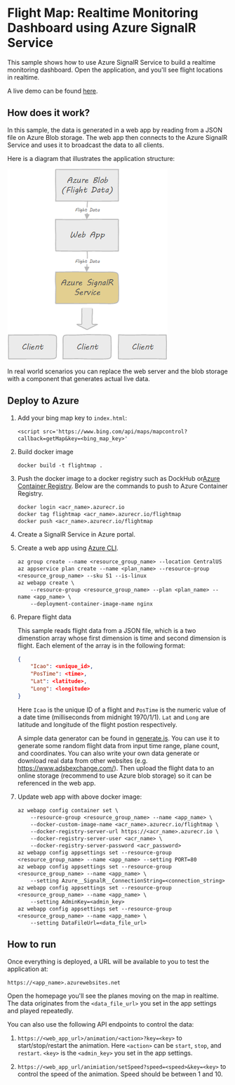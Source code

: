 # Flight Map: Realtime Monitoring Dashboard using Azure SignalR Service

This sample shows how to use Azure SignalR Service to build a realtime monitoring dashboard. Open the application, and you'll see flight locations in realtime.

A live demo can be found [here](http://flightmap-demo1.azurewebsites.net/).

## How does it work?

In this sample, the data is generated in a web app by reading from a JSON file on Azure Blob storage. The web app then connects to the Azure SignalR Service and uses it to broadcast the data to all clients.

Here is a diagram that illustrates the application structure:

![flightmap](../../docs/images/flightmap.png)

In real world scenarios you can replace the web server and the blob storage with a component that generates actual live data.

## Deploy to Azure

1. Add your bing map key to `index.html`:

    ```
    <script src='https://www.bing.com/api/maps/mapcontrol?callback=getMap&key=<bing_map_key>'
    ```

1. Build docker image

    ```
    docker build -t flightmap .
    ```

1. Push the docker image to a docker registry such as DockHub or[Azure Container Registry](https://azure.microsoft.com/en-us/services/container-registry/). Below are the commands to push to Azure Container Registry.

    ```
    docker login <acr_name>.azurecr.io
    docker tag flightmap <acr_name>.azurecr.io/flightmap
    docker push <acr_name>.azurecr.io/flightmap
    ```

1.  Create a SignalR Service in Azure portal.

1.  Create a web app using [Azure CLI](https://docs.microsoft.com/en-us/cli/azure/install-azure-cli?view=azure-cli-latest).

    ```
    az group create --name <resource_group_name> --location CentralUS
    az appservice plan create --name <plan_name> --resource-group <resource_group_name> --sku S1 --is-linux
    az webapp create \
        --resource-group <resource_group_name> --plan <plan_name> --name <app_name> \
        --deployment-container-image-name nginx
    ```

1.  Prepare flight data

    This sample reads flight data from a JSON file, which is a two dimenstion array whose first dimension is time and second dimension is flight. Each element of the array is in the following format:

    ```json
    {
        "Icao": <unique_id>,
        "PosTime": <time>,
        "Lat": <latitude>,
        "Long": <longitude>
    }
    ```

    Here `Icao` is the unique ID of a flight and `PosTime` is the numeric value of a date time (milliseconds from midnight 1970/1/1).
    `Lat` and `Long` are latitude and longitude of the flight postion respectively.

    A simple data generator can be found in [generate.js](data/generate.js). You can use it to generate some random flight data from input time range, plane count, and coordinates. You can also write your own data generate or download real data from other websites (e.g. https://www.adsbexchange.com/). Then upload the flight data to an online storage (recommend to use Azure blob storage) so it can be referenced in the web app.

1.  Update web app with above docker image:

    ```
    az webapp config container set \
        --resource-group <resource_group_name> --name <app_name> \
        --docker-custom-image-name <acr_name>.azurecr.io/flightmap \
        --docker-registry-server-url https://<acr_name>.azurecr.io \
        --docker-registry-server-user <acr_name> \
        --docker-registry-server-password <acr_password>
    az webapp config appsettings set --resource-group <resource_group_name> --name <app_name> --setting PORT=80
    az webapp config appsettings set --resource-group <resource_group_name> --name <app_name> \
        --setting Azure__SignalR__ConnectionString=<connection_string>
    az webapp config appsettings set --resource-group <resource_group_name> --name <app_name> \
        --setting AdminKey=<admin_key>
    az webapp config appsettings set --resource-group <resource_group_name> --name <app_name> \
        --setting DataFileUrl=<data_file_url>
    ```

## How to run

Once everything is deployed, a URL will be available to you to test the application at:

    https://<app_name>.azurewebsites.net 

Open the homepage you'll see the planes moving on the map in realtime. The data originates from the `<data_file_url>` you set in the app settings and played repeatedly.

You can also use the following API endpoints to control the data:

1. `https://<web_app_url>/animation/<action>?key=<key>` to start/stop/restart the animation. Here `<action>` can be `start`, `stop`, and `restart`. `<key>` is the `<admin_key>` you set in the app settings.

2. `https://<web_app_url/animiation/setSpeed?speed=<speed>&key=<key>` to control the speed of the animation. Speed should be between 1 and 10.
